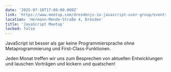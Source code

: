 ```yaml
---
date: '2025-07-10T17:00:00.000Z'
link: 'https://www.meetup.com/dresdenjs-io-javascript-user-group/events/wwdfrqyhckbnb'
location: 'Hermann-Mende-Straße 4, Dresden'
title: 'JavaScript Meetup'
locked: false
---
```

JavaScript ist besser als gar keine Programmiersprache ohne Metaprogrammierung und First-Class-Funktionen.

Jeden Monat treffen wir uns zum Besprechen von aktuellen Entwicklungen und lauschen Vorträgen und kickern und quatschen!
